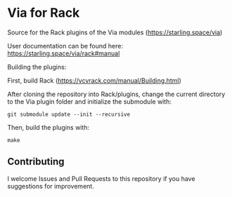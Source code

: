 
# Via for Rack

Source for the Rack plugins of the Via modules (https://starling.space/via)

User documentation can be found here: https://starling.space/via/rack#manual

Building the plugins:

First, build Rack (https://vcvrack.com/manual/Building.html)

After cloning the repository into Rack/plugins, change the current directory to the Via plugin folder and initialize the submodule with:

```
git submodule update --init --recursive
```
Then, build the plugins with:

```
make
```

## Contributing

I welcome Issues and Pull Requests to this repository if you have suggestions for improvement.

